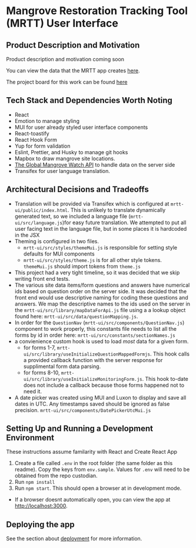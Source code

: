 # Mangrove Restoration Tracking Tool (MRTT) User Interface

## Product Description and Motivation

Product description and motivation coming soon

You can view the data that the MRTT app creates [here](https://globalmangrovewatch.org/).

The project board for this work can be found [here](https://github.com/Vizzuality/mangrove-atlas/issues)

## Tech Stack and Dependencies Worth Noting

- React
- Emotion to manage styling
- MUI for user already styled user interface components
- React-toastify
- React Hook Form
- Yup for form validation
- Eslint, Prettier, and Husky to manage git hooks
- Mapbox to draw mangrove site locations.
- [The Global Mangrove Watch API](https://github.com/globalmangrovewatch/gmw-api) to handle data on the server side
- Transifex for user language translation.

## Architectural Decisions and Tradeoffs

- Translation will be provided via Transifex which is configured at `mrtt-ui/public/index.html`. This is unlikely to translate dynamically generated text, so we included a language file (`mrtt-ui/src/language.js`)for easy future translation. We attempted to put all user facing text in the language file, but in some places it is hardcoded in the JSX
- Theming is configured in two files.
  - `mrtt-ui/src/styles/themeMui.js` is responsible for setting style defaults for MUI components
  - `mrtt-ui/src/styles/theme.js` is for all other style tokens. `themeMui.js` should import tokens from `theme.js`
- This project had a very tight timeline, so it was decided that we skip writing front end tests.
- The various site data items/form questions and answers have numerical ids based on question order on the server side. It was decided that the front end would use descriptive naming for coding these questions and answers. We map the descriptive names to the ids used on the server in the `mrtt-ui/src/library/mapDataForApi.js` file using a a lookup object found here: `mrtt-ui/src/data/questionMapping.js`.
- In order for the `QuestionNav` (`mrtt-ui/src/components/QuestionNav.js`) component to work properly, this constants file needs to list all the forms by id in order here: `mrtt-ui/src/constants/sectionNames.js`
- a convienience custom hook is used to load _most_ data for a given form.
  - for forms 1-7, `mrtt-ui/src/library/useInitializeQuestionMappedFormjs`. This hook calls a provided callback function with the server response for supplimental form data parsing.
  - for forms 8-10, `mrtt-ui/src/library/useInitializeMonitoringForm.js`. This hook to-date does not include a callback because those forms happened not to need it.
- A date picker was created using MUI and Luxon to display and save all dates in UTC. Any timestamps saved should be ignored as false precision. `mrtt-ui/src/components/DatePickerUtcMui.js`

## Setting Up and Running a Development Environment

These instructions assume familarity with React and Create React App

1. Create a file called `.env` in the root folder (the same folder as this readme). Copy the keys from `env.sample`. Values for `.env` will need to be obtained from the repo custodian.
1. Run `npm install`
1. Run `npm start`. This should open a browser at in development mode.

- If a browser doesnt automatically open, you can view the app at [http://localhost:3000](http://localhost:3000).

## Deploying the app

See the section about [deployment](https://facebook.github.io/create-react-app/docs/deployment) for more information.
